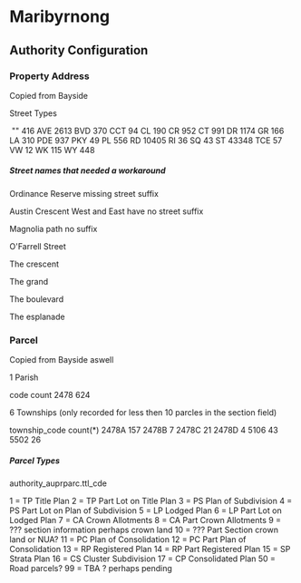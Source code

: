 # Maribyrnong

## Authority Configuration

### Property Address

Copied from Bayside

Street Types

﻿
""	416
AVE	2613
BVD	370
CCT	94
CL	190
CR	952
CT	991
DR	1174
GR	166
LA	310
PDE	937
PKY	49
PL	556
RD	10405
RI	36
SQ	43
ST	43348
TCE	57
VW	12
WK	115
WY	448

##### Street names that needed a workaround
Ordinance Reserve missing street suffix

Austin Crescent West and East have no street suffix

Magnolia path no suffix

O'Farrell Street

The crescent

The grand

The boulevard

The esplanade




### Parcel
Copied from Bayside aswell


1 Parish

code  count
2478  624

6 Townships (only recorded for less then 10 parcles in the section field)

township_code	count(*)
2478A	157
2478B	7
2478C	21
2478D	4
5106	43
5502	26




##### Parcel Types

authority_auprparc.ttl_cde

1 = TP Title Plan
2 = TP Part Lot on Title Plan
3 = PS Plan of Subdivision
4 = PS Part Lot on Plan of Subdivision
5 = LP Lodged Plan
6 = LP Part Lot on Lodged Plan
7 = CA Crown Allotments
8 = CA Part Crown Allotments
9 = ??? section information perhaps crown land
10 = ??? Part Section crown land or NUA?
11 = PC Plan of Consolidation
12 = PC Part Plan of Consolidation
13 = RP Registered Plan
14 = RP Part Registered Plan
15 = SP Strata Plan
16 = CS Cluster Subdivision
17 = CP Consolidated Plan
50 = Road parcels?
99 = TBA ? perhaps pending





